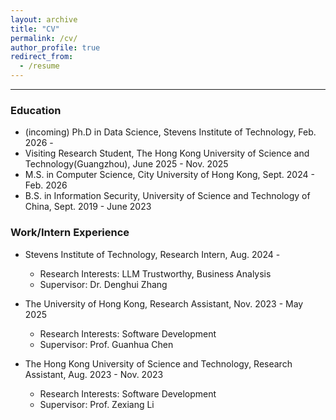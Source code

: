 ```yaml
---
layout: archive
title: "CV"
permalink: /cv/
author_profile: true
redirect_from:
  - /resume
---
```

<!-- 
{% include base_path %} -->

---

### Education
* (incoming) Ph.D in Data Science, Stevens Institute of Technology, Feb. 2026 - 
* Visiting Research Student, The Hong Kong University of Science and Technology(Guangzhou), June 2025 - Nov. 2025
* M.S. in Computer Science, City University of Hong Kong, Sept. 2024 - Feb. 2026
* B.S. in Information Security, University of Science and Technology of China, Sept. 2019 - June 2023



### Work/Intern Experience


* Stevens Institute of Technology, Research Intern, Aug. 2024 - 
  *  Research Interests: LLM Trustworthy, Business Analysis
  *  Supervisor: Dr. Denghui Zhang

* The University of Hong Kong, Research Assistant, Nov. 2023 - May 2025  <!-- Hong Kong Quantum AI Lab -->
  *  Research Interests: Software Development
  *  Supervisor: Prof. Guanhua Chen

* The Hong Kong University of Science and Technology, Research Assistant, Aug. 2023 - Nov. 2023 <!-- Hong Kong Center for Construction Robotics -->
  *  Research Interests: Software Development  
  * Supervisor: Prof. Zexiang Li



